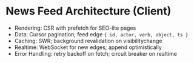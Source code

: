 # News Feed Architecture (Client)

- Rendering: CSR with prefetch for SEO-lite pages
- Data: Cursor pagination; feed edge `{ id, actor, verb, object, ts }`
- Caching: SWR; background revalidation on visibilitychange
- Realtime: WebSocket for new edges; append optimistically
- Error Handling: retry backoff on fetch; circuit breaker on realtime
